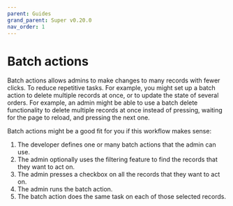 ```yaml
---
parent: Guides
grand_parent: Super v0.20.0
nav_order: 1
---
```


# Batch actions

Batch actions allows admins to make changes to many records with fewer clicks. To reduce repetitive tasks. For example, you might set up a batch action to delete multiple records at once, or to update the state of several orders. For example, an admin might be able to use a batch delete functionality to delete multiple records at once instead of pressing, waiting for the page to reload, and pressing the next one.

Batch actions might be a good fit for you if this workflow makes sense:

1. The developer defines one or many batch actions that the admin can use.
1. The admin optionally uses the filtering feature to find the records that they want to act on.
1. The admin presses a checkbox on all the records that they want to act on.
1. The admin runs the batch action.
1. The batch action does the same task on each of those selected records.
